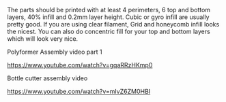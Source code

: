 The parts should be printed with at least 4 perimeters, 6 top and bottom layers, 40% infill and 0.2mm layer height. Cubic or gyro infill are usually pretty good. If you are using clear filament, Grid and honeycomb infill looks the nicest. You can also do concentric fill for your top and bottom layers which will look very nice.




Polyformer Assembly video part 1

https://www.youtube.com/watch?v=gqaRRzHKmp0

Bottle cutter assembly video

https://www.youtube.com/watch?v=mIvZ6ZM0HBI
